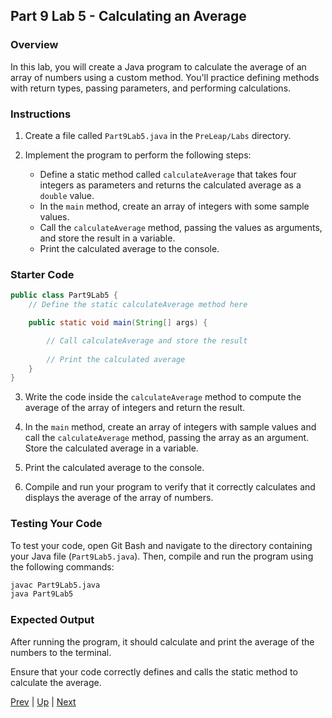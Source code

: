 ## Part 9 Lab 5 - Calculating an Average

### Overview
In this lab, you will create a Java program to calculate the average of an array of numbers using a custom method. You'll practice defining methods with return types, passing parameters, and performing calculations.

### Instructions

1. Create a file called `Part9Lab5.java` in the `PreLeap/Labs` directory.

2. Implement the program to perform the following steps:
   - Define a static method called `calculateAverage` that takes four integers as parameters and returns the calculated average as a `double` value.
   - In the `main` method, create an array of integers with some sample values.
   - Call the `calculateAverage` method, passing the values as arguments, and store the result in a variable.
   - Print the calculated average to the console.

### Starter Code
```java
public class Part9Lab5 {
    // Define the static calculateAverage method here

    public static void main(String[] args) {

        // Call calculateAverage and store the result
        
        // Print the calculated average
    }
}
```

3. Write the code inside the `calculateAverage` method to compute the average of the array of integers and return the result.

4. In the `main` method, create an array of integers with sample values and call the `calculateAverage` method, passing the array as an argument. Store the calculated average in a variable.

5. Print the calculated average to the console.

6. Compile and run your program to verify that it correctly calculates and displays the average of the array of numbers.

### Testing Your Code

To test your code, open Git Bash and navigate to the directory containing your Java file (`Part9Lab5.java`). Then, compile and run the program using the following commands:

```bash
javac Part9Lab5.java
java Part9Lab5
```

### Expected Output

After running the program, it should calculate and print the average of the numbers to the terminal.

Ensure that your code correctly defines and calls the static method to calculate the average.

[Prev](part9returntypes.md) | [Up](part9.md) | [Next](part9labs5.md)
